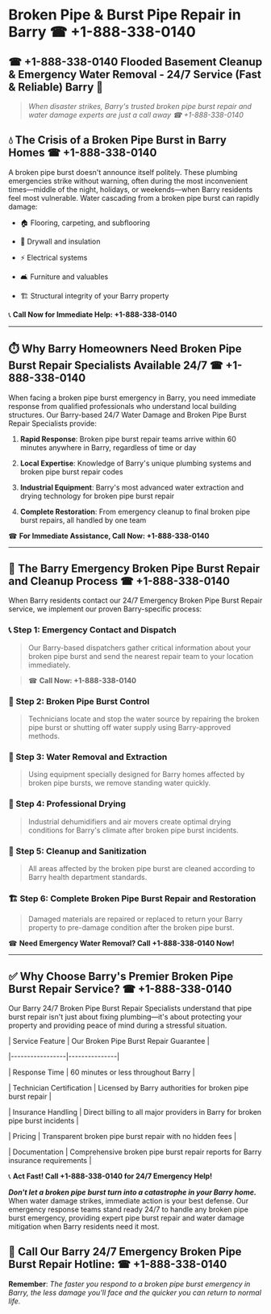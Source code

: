 # Broken Pipe & Burst Pipe Repair in Barry ☎ +1-888-338-0140  
## ☎ +1-888-338-0140 Flooded Basement Cleanup & Emergency Water Removal - 24/7 Service (Fast & Reliable) Barry 🚨  

> *When disaster strikes, Barry's trusted broken pipe burst repair and water damage experts are just a call away ☎ +1-888-338-0140*  

## 💧 The Crisis of a Broken Pipe Burst in Barry Homes ☎ +1-888-338-0140  

A broken pipe burst doesn't announce itself politely. These plumbing emergencies strike without warning, often during the most inconvenient times—middle of the night, holidays, or weekends—when Barry residents feel most vulnerable. Water cascading from a broken pipe burst can rapidly damage:  

* 🏠 Flooring, carpeting, and subflooring  
* 🧱 Drywall and insulation  
* ⚡ Electrical systems  
* 🛋️ Furniture and valuables  
* 🏗️ Structural integrity of your Barry property  

📞 **Call Now for Immediate Help: +1-888-338-0140**  

---  

## ⏱️ Why Barry Homeowners Need Broken Pipe Burst Repair Specialists Available 24/7 ☎ +1-888-338-0140  

When facing a broken pipe burst emergency in Barry, you need immediate response from qualified professionals who understand local building structures. Our Barry-based 24/7 Water Damage and Broken Pipe Burst Repair Specialists provide:  

1. **Rapid Response**: Broken pipe burst repair teams arrive within 60 minutes anywhere in Barry, regardless of time or day  
2. **Local Expertise**: Knowledge of Barry's unique plumbing systems and broken pipe burst repair codes  
3. **Industrial Equipment**: Barry's most advanced water extraction and drying technology for broken pipe burst repair  
4. **Complete Restoration**: From emergency cleanup to final broken pipe burst repairs, all handled by one team  

☎ **For Immediate Assistance, Call Now: +1-888-338-0140**  

---  

## 🔧 The Barry Emergency Broken Pipe Burst Repair and Cleanup Process ☎ +1-888-338-0140  

When Barry residents contact our 24/7 Emergency Broken Pipe Burst Repair service, we implement our proven Barry-specific process:  

### 📞 Step 1: Emergency Contact and Dispatch  
> Our Barry-based dispatchers gather critical information about your broken pipe burst and send the nearest repair team to your location immediately.  
> ☎ **Call Now: +1-888-338-0140**  

### 🚿 Step 2: Broken Pipe Burst Control  
> Technicians locate and stop the water source by repairing the broken pipe burst or shutting off water supply using Barry-approved methods.  

### 🌊 Step 3: Water Removal and Extraction  
> Using equipment specially designed for Barry homes affected by broken pipe bursts, we remove standing water quickly.  

### 💨 Step 4: Professional Drying  
> Industrial dehumidifiers and air movers create optimal drying conditions for Barry's climate after broken pipe burst incidents.  

### 🧼 Step 5: Cleanup and Sanitization  
> All areas affected by the broken pipe burst are cleaned according to Barry health department standards.  

### 🏗️ Step 6: Complete Broken Pipe Burst Repair and Restoration  
> Damaged materials are repaired or replaced to return your Barry property to pre-damage condition after the broken pipe burst.  

☎ **Need Emergency Water Removal? Call +1-888-338-0140 Now!**  

---  

## ✅ Why Choose Barry's Premier Broken Pipe Burst Repair Service? ☎ +1-888-338-0140  

Our Barry 24/7 Broken Pipe Burst Repair Specialists understand that pipe burst repair isn't just about fixing plumbing—it's about protecting your property and providing peace of mind during a stressful situation.  

| Service Feature | Our Broken Pipe Burst Repair Guarantee |  
|-----------------|---------------|  
| Response Time | 60 minutes or less throughout Barry |  
| Technician Certification | Licensed by Barry authorities for broken pipe burst repair |  
| Insurance Handling | Direct billing to all major providers in Barry for broken pipe burst incidents |  
| Pricing | Transparent broken pipe burst repair with no hidden fees |  
| Documentation | Comprehensive broken pipe burst repair reports for Barry insurance requirements |  

📞 **Act Fast! Call +1-888-338-0140 for 24/7 Emergency Help!**  

***Don't let a broken pipe burst turn into a catastrophe in your Barry home.*** When water damage strikes, immediate action is your best defense. Our emergency response teams stand ready 24/7 to handle any broken pipe burst emergency, providing expert pipe burst repair and water damage mitigation when Barry residents need it most.  

## 📱 Call Our Barry 24/7 Emergency Broken Pipe Burst Repair Hotline: ☎ +1-888-338-0140  

**Remember**: *The faster you respond to a broken pipe burst emergency in Barry, the less damage you'll face and the quicker you can return to normal life.*